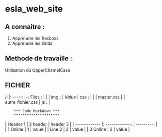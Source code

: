 # esla_web_site

## A connaitre :
1. Apprendre les flexboxs
2. Apprendre les Grids

## Methode de travaille :
Utilisation du UpperChamelCase

## FICHIER

/-|: -----:| -:
Files : |        |
        | img :  | *Value*
        | css :  |
        |        | master.css
        |        | autre_fichier.css
        |  js :  |

        *** Code Markdown ***
        *********************
| Header 1      |     2 header    |   header 3 |
| ------------- |: -------------: | ---------: |
| 1 Online      |        1        |      value |
| Line 2        |        2        |      value |
| 3 Online      |        3        |      value |
